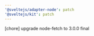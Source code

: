 ```yaml
---
'@sveltejs/adapter-node': patch
'@sveltejs/kit': patch
---
```


[chore] upgrade node-fetch to 3.0.0 final
